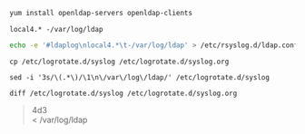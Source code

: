 
```bash
yum install openldap-servers openldap-clients
```

`local4.* -/var/log/ldap`
```bash
echo -e '#ldaplog\nlocal4.*\t-/var/log/ldap' > /etc/rsyslog.d/ldap.conf
```


```
cp /etc/logrotate.d/syslog /etc/logrotate.d/syslog.org
```

```
sed -i '3s/\(.*\)/\1\n\/var\/log\/ldap/' /etc/logrotate.d/syslog
```

```
diff /etc/logrotate.d/syslog /etc/logrotate.d/syslog.org
```
>4d3  
>< /var/log/ldap
